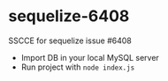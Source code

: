 # sequelize-6408

SSCCE for sequelize issue #6408

- Import DB in your local MySQL server
- Run project with `node index.js`
